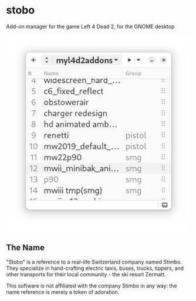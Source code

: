 # stobo

Add-on manager for the game Left 4 Dead 2, for the GNOME desktop

<div align="center"><img width="clamp(60%,5cm,100%)" src="data/images/window.png" alt="A Stobo window" /></div>

## The Name

"Stobo" is a reference to a real-life Switzerland company named Stimbo. They specialize in hand-crafting electric taxis, buses, trucks, tippers, and other transports for their local community - the ski resort Zermatt.

This software is not affiliated with the company Stimbo in any way: the name reference is merely a token of adoration.
